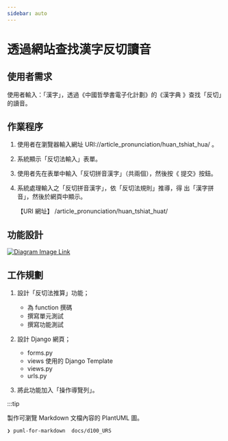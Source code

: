 ```yaml
---
sidebar: auto
---
```


<!-- markdownlint-disable MD012 MD024 MD033 MD043 -->

# 透過網站查找漢字反切讀音

## 使用者需求

使用者輸入：「漢字」，透過《中國哲學書電子化計劃》的《漢字典
》查找「反切」的讀音。

## 作業程序

<!--![Diagram Image Link](puml/fn004-1ur.puml)-->

1. 使用者在瀏覽器輸入網址
   URI://article_pronunciation/huan_tshiat_hua/ 。

2. 系統顯示「反切法輸入」表單。

3. 使用者先在表單中輸入「反切拼音漢字」（共兩個），然後按《
   提交》按鈕。

4. 系統處理輸入之「反切拼音漢字」，依「反切法規則」推導，得
   出「漢字拼音」，然後於網頁中顯示。

   【URI 網址】 /article_pronunciation/huan_tshiat_huat/

## 功能設計

[![Diagram Image Link](https://tinyurl.com/26bxssq7)](https://tinyurl.com/26bxssq7)<!--![Diagram Image Link](puml/fn003-2tr.puml)-->

## 工作規劃

1. 設計「反切法推算」功能；

   - 為 function 撰碼
   - 撰寫單元測試
   - 撰寫功能測試

2. 設計 Django 網頁；

   - forms.py
   - views 使用的 Django Template
   - views.py
   - urls.py

3. 將此功能加入「操作導覽列」。

:::tip

製作可瀏覽 Markdown 文檔內容的 PlantUML 圖。

```sh
❯ puml-for-markdown  docs/d100_URS
```
